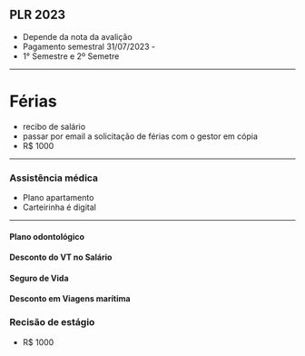 ## PLR 2023

- Depende da nota da avalição
- Pagamento semestral 31/07/2023 - 
- 1° Semestre e 2º Semetre


---
# Férias
- recibo de salário 
- passar por email a solicitação de férias com o gestor em cópia
- R$ 1000
---

### Assistência médica

- Plano apartamento
- Carteirinha é digital
---
#### Plano odontológico


#### Desconto do VT no Salário

#### Seguro de Vida

#### Desconto em Viagens marítima

### Recisão de estágio
- R$ 1000

